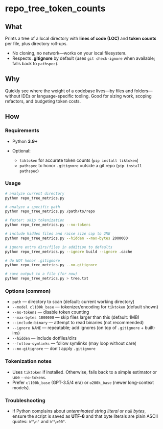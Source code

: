 # repo\_tree\_token\_counts

## What

Prints a tree of a local directory with **lines of code (LOC)** and **token counts** per file, plus directory roll-ups.

* No cloning, no network—works on your local filesystem.
* Respects **.gitignore** by default (uses `git check-ignore` when available; falls back to `pathspec`).

## Why

Quickly see where the weight of a codebase lives—by files and folders—without IDEs or language-specific tooling. Good for sizing work, scoping refactors, and budgeting token costs.

## How

### Requirements

* Python **3.9+**
* Optional:

  * `tiktoken` for accurate token counts (`pip install tiktoken`)
  * `pathspec` to honor `.gitignore` outside a git repo (`pip install pathspec`)

### Usage

```bash
# analyze current directory
python repo_tree_metrics.py

# analyze a specific path
python repo_tree_metrics.py /path/to/repo

# faster: skip tokenization
python repo_tree_metrics.py --no-tokens

# include hidden files and raise size cap to 2MB
python repo_tree_metrics.py --hidden --max-bytes 2000000

# ignore extra dirs/files in addition to defaults
python repo_tree_metrics.py --ignore build --ignore .cache

# do NOT honor .gitignore
python repo_tree_metrics.py --no-gitignore

# save output to a file (for now)
python repo_tree_metrics.py > tree.txt
```

### Options (common)

* `path` — directory to scan (default: current working directory)
* `--model cl100k_base` — tokenizer/encoding for `tiktoken` (default shown)
* `--no-tokens` — disable token counting
* `--max-bytes 1000000` — skip files larger than this (default: 1MB)
* `--include-binary` — attempt to read binaries (not recommended)
* `--ignore NAME` — repeatable; add ignores (on top of `.gitignore` + built-ins)
* `--hidden` — include dotfiles/dirs
* `--follow-symlinks` — follow symlinks (may loop without care)
* `--no-gitignore` — don’t apply `.gitignore`

### Tokenization notes

* Uses `tiktoken` if installed. Otherwise, falls back to a simple estimator or use `--no-tokens`.
* Prefer `cl100k_base` (GPT-3.5/4 era) or `o200k_base` (newer long-context models).

### Troubleshooting

* If Python complains about *unterminated string literal* or *null bytes*, ensure the script is saved as **UTF-8** and that byte literals are plain ASCII quotes: `b"\n"` and `b"\x00"`.

